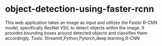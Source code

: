 # object-detection-using-faster-rcnn
This web application takes an image as input and utilizes the Faster R-CNN model, specifically ResNet V50, to detect objects within the image. It provides bounding boxes around detected objects and classifies them accordingly.
Tools: Streamlit,Python,Pytorch,deep learning,R-CNN
